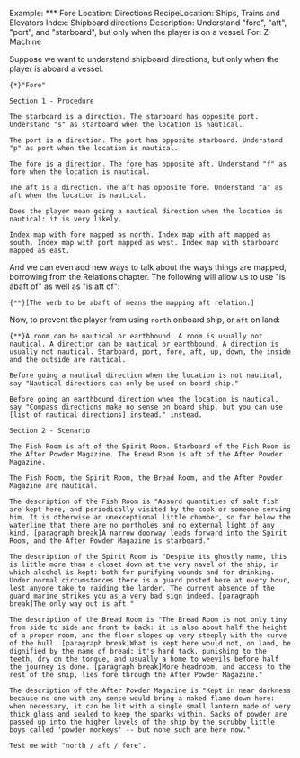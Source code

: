 Example: *** Fore
Location: Directions
RecipeLocation: Ships, Trains and Elevators
Index: Shipboard directions
Description: Understand "fore", "aft", "port", and "starboard", but only when the player is on a vessel.
For: Z-Machine

  
Suppose we want to understand shipboard directions, but only when the player is aboard a vessel.

  

``` inform7
{*}"Fore"

Section 1 - Procedure

The starboard is a direction. The starboard has opposite port. Understand "s" as starboard when the location is nautical.

The port is a direction. The port has opposite starboard. Understand "p" as port when the location is nautical.

The fore is a direction. The fore has opposite aft. Understand "f" as fore when the location is nautical.

The aft is a direction. The aft has opposite fore. Understand "a" as aft when the location is nautical.

Does the player mean going a nautical direction when the location is nautical: it is very likely.

Index map with fore mapped as north. Index map with aft mapped as south. Index map with port mapped as west. Index map with starboard mapped as east.
```

  
And we can even add new ways to talk about the ways things are mapped, borrowing from the Relations chapter. The following will allow us to use "is abaft of" as well as "is aft of":

  

``` inform7
{**}[The verb to be abaft of means the mapping aft relation.]
```

  
Now, to prevent the player from using ``north`` onboard ship, or ``aft`` on land:

  

``` inform7
{**}A room can be nautical or earthbound. A room is usually not nautical. A direction can be nautical or earthbound. A direction is usually not nautical. Starboard, port, fore, aft, up, down, the inside and the outside are nautical.

Before going a nautical direction when the location is not nautical, say "Nautical directions can only be used on board ship."

Before going an earthbound direction when the location is nautical, say "Compass directions make no sense on board ship, but you can use [list of nautical directions] instead." instead.

Section 2 - Scenario

The Fish Room is aft of the Spirit Room. Starboard of the Fish Room is the After Powder Magazine. The Bread Room is aft of the After Powder Magazine.

The Fish Room, the Spirit Room, the Bread Room, and the After Powder Magazine are nautical.

The description of the Fish Room is "Absurd quantities of salt fish are kept here, and periodically visited by the cook or someone serving him. It is otherwise an unexceptional little chamber, so far below the waterline that there are no portholes and no external light of any kind. [paragraph break]A narrow doorway leads forward into the Spirit Room, and the After Powder Magazine is starboard."

The description of the Spirit Room is "Despite its ghostly name, this is little more than a closet down at the very navel of the ship, in which alcohol is kept: both for purifying wounds and for drinking. Under normal circumstances there is a guard posted here at every hour, lest anyone take to raiding the larder. The current absence of the guard marine strikes you as a very bad sign indeed. [paragraph break]The only way out is aft."

The description of the Bread Room is "The Bread Room is not only tiny from side to side and front to back: it is also about half the height of a proper room, and the floor slopes up very steeply with the curve of the hull. [paragraph break]What is kept here would not, on land, be dignified by the name of bread: it's hard tack, punishing to the teeth, dry on the tongue, and usually a home to weevils before half the journey is done. [paragraph break]More headroom, and access to the rest of the ship, lies fore through the After Powder Magazine."

The description of the After Powder Magazine is "Kept in near darkness because no one with any sense would bring a naked flame down here: when necessary, it can be lit with a single small lantern made of very thick glass and sealed to keep the sparks within. Sacks of powder are passed up into the higher levels of the ship by the scrubby little boys called 'powder monkeys' -- but none such are here now."

Test me with "north / aft / fore".
```

